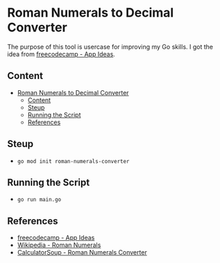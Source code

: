 # Roman Numerals to Decimal Converter

The purpose of this tool is usercase for improving my Go skills. I got the idea
from [freecodecamp - App Ideas](https://www.freecodecamp.org/news/here-are-some-app-ideas-you-can-build-to-level-up-your-coding-skills-39618291f672/).

## Content

- [Roman Numerals to Decimal Converter](#roman-numerals-to-decimal-converter)
  - [Content](#content)
  - [Steup](#steup)
  - [Running the Script](#running-the-script)
  - [References](#references)

## Steup

* ```go mod init roman-numerals-converter```

## Running the Script

* ```go run main.go```

## References

* [freecodecamp - App Ideas](https://www.freecodecamp.org/news/here-are-some-app-ideas-you-can-build-to-level-up-your-coding-skills-39618291f672/)
* [Wikipedia - Roman Numerals](https://en.wikipedia.org/wiki/Roman_numerals)
* [CalculatorSoup - Roman Numerals Converter](https://www.calculatorsoup.com/calculators/conversions/roman-numeral-converter.php)
